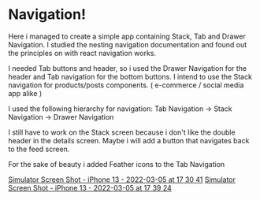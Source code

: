 # Navigation!

Here i managed to create a simple app containing Stack, Tab and Drawer Navigation.
I studied the nesting navigation documentation and found out the principles on with react navigation works.

I needed Tab buttons and header, so i used the Drawer Navigation for the header and Tab navigation for the bottom buttons. I intend to use the Stack navigation for products/posts components. ( e-commerce / social media app alike )

I used the following hierarchy for navigation:
  Tab Navigation -> Stack Navigation -> Drawer Navigation
  
I still have to work on the Stack screen because i don't like the double header in the details screen. Maybe i will add a button that navigates back to the feed screen.

For the sake of beauty i added Feather icons to the Tab Navigation


[Simulator Screen Shot - iPhone 13 - 2022-03-05 at 17 30 41](https://user-images.githubusercontent.com/68776490/156889878-ec2bf607-1e48-49be-a0d0-0a960e565105.png)
[Simulator Screen Shot - iPhone 13 - 2022-03-05 at 17 39 24](https://user-images.githubusercontent.com/68776490/156890146-cff60cb5-cf6a-4eb3-983c-401e3fb453d2.png)
